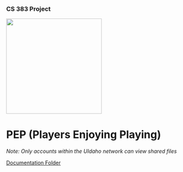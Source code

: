 ### CS 383 Project

<img src="https://i.imgur.com/MoOnEW9.png" width="256">
  
# PEP (Players Enjoying Playing)



*Note: Only accounts within the UIdaho network can view shared files*

[Documentation Folder](https://vandalsuidaho-my.sharepoint.com/:f:/g/personal/demi1854_vandals_uidaho_edu/Eg2ob_o4HSNPgrTN-TZpJq0BbGvRZw2DNvvUqEn-xbcDag?e=38kqe7)
